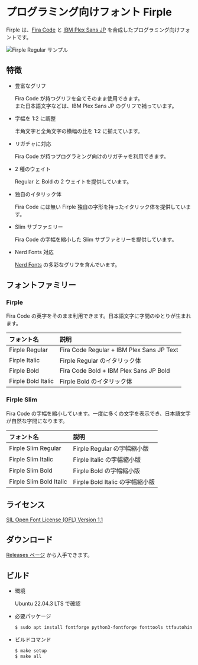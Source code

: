 # プログラミング向けフォント Firple

Firple は、[Fira Code](https://github.com/tonsky/FiraCode) と [IBM Plex Sans JP](https://github.com/IBM/plex) を合成したプログラミング向けフォントです。

![Firple Regular サンプル](https://github.com/negset/Firple/raw/images/sample.png)

## 特徴

- 豊富なグリフ

  Fira Code が持つグリフを全てそのまま使用できます。  
  また日本語文字などは、IBM Plex Sans JP のグリフで補っています。

- 字幅を 1:2 に調整

  半角文字と全角文字の横幅の比を 1:2 に揃えています。

- リガチャに対応

  Fira Code が持つプログラミング向けのリガチャを利用できます。

- 2 種のウェイト

  Regular と Bold の 2 ウェイトを提供しています。

- 独自のイタリック体

  Fira Code には無い Firple 独自の字形を持ったイタリック体を提供しています。

- Slim サブファミリー

  Fira Code の字幅を縮小した Slim サブファミリーを提供しています。

- Nerd Fonts 対応

  [Nerd Fonts](https://www.nerdfonts.com/) の多彩なグリフを含んでいます。

## フォントファミリー

### Firple

Fira Code の英字をそのまま利用できます。日本語文字に字間のゆとりが生まれます。

|フォント名         |説明                                     |
|:------------------|:----------------------------------------|
|Firple Regular     |Fira Code Regular + IBM Plex Sans JP Text|
|Firple Italic      |Firple Regular のイタリック体            |
|Firple Bold        |Fira Code Bold + IBM Plex Sans JP Bold   |
|Firple Bold Italic |Firple Bold のイタリック体               |

### Firple Slim

Fira Code の字幅を縮小しています。一度に多くの文字を表示でき、日本語文字が自然な字間になります。

|フォント名             |説明                           |
|:----------------------|:------------------------------|
|Firple Slim Regular    |Firple Regular の字幅縮小版    |
|Firple Slim Italic     |Firple Italic の字幅縮小版     |
|Firple Slim Bold       |Firple Bold の字幅縮小版       |
|Firple Slim Bold Italic|Firple Bold Italic の字幅縮小版|

## ライセンス

[SIL Open Font License (OFL) Version 1.1](https://github.com/negset/Firple/blob/master/LICENSE.txt)

## ダウンロード

[Releases ページ](https://github.com/negset/Firple/releases) から入手できます。

## ビルド

- 環境

  Ubuntu 22.04.3 LTS で確認

- 必要パッケージ

  ```sh
  $ sudo apt install fontforge python3-fontforge fonttools ttfautohint
  ```

- ビルドコマンド

  ```sh
  $ make setup
  $ make all
  ```
